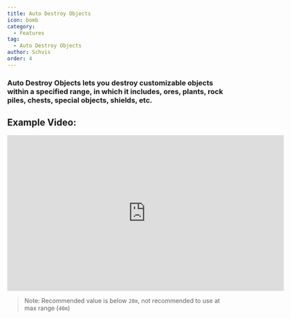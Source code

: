 ```yaml
---
title: Auto Destroy Objects
icon: bomb
category:
  - Features
tag:
  - Auto Destroy Objects
author: Schvis
order: 4
---
```


### Auto Destroy Objects lets you destroy customizable objects within a specified range, in which it includes, ores, plants, rock piles, chests, special objects, shields, etc.

## Example Video:

<iframe width="640" height="360" src="https://www.youtube.com/embed/3ML6s3SR8nE?list=PL5eI1Tb64p56g27qfYk7VuFTz4FK6YrKa" title="Korepi - Auto Destroy" frameborder="0" allow="accelerometer; autoplay; clipboard-write; encrypted-media; gyroscope; picture-in-picture; web-share" allowfullscreen></iframe>

>Note: Recommended value is below `20m`, not recommended to use at max range (`40m`)

